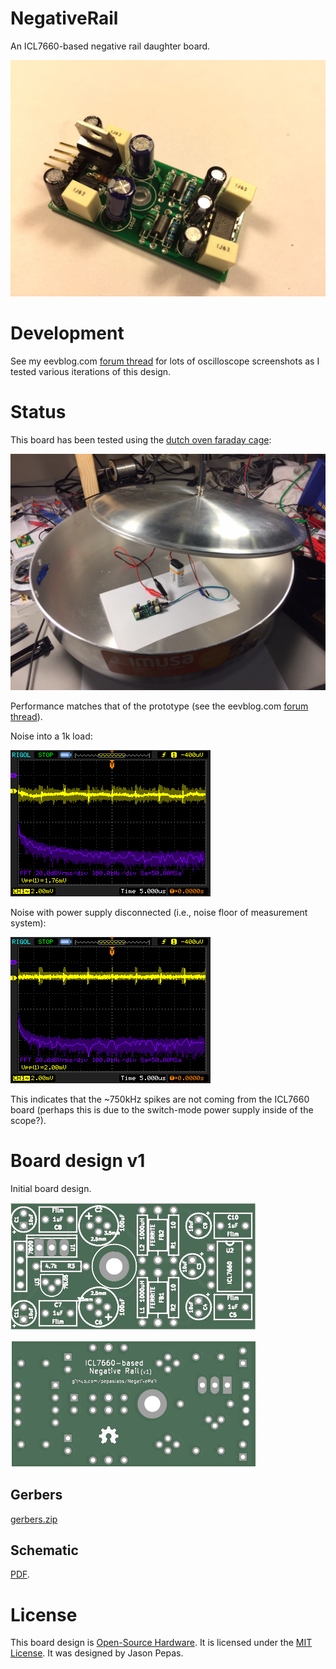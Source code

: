 # NegativeRail

An ICL7660-based negative rail daughter board.

![](releases/v1/media/IMG_1294.JPG)


# Development

See my eevblog.com [forum thread](https://www.eevblog.com/forum/projects/an-evening-with-the-icl7660/) for lots of oscilloscope screenshots as I tested various iterations of this design.

# Status

This board has been tested using the [dutch oven faraday cage](https://www.eevblog.com/forum/beginners/the-$20-desktop-faraday-cage/):

![](releases/v1/media/IMG_1306.JPG)

Performance matches that of the prototype (see the eevblog.com [forum thread](https://www.eevblog.com/forum/projects/an-evening-with-the-icl7660/)).

Noise into a 1k load:

![](releases/v1/media/performance.png)

Noise with power supply disconnected (i.e., noise floor of measurement system):

![](releases/v1/media/noise-floor.png)

This indicates that the ~750kHz spikes are not coming from the ICL7660 board (perhaps this is due to the switch-mode power supply inside of the scope?).

# Board design v1

Initial board design.

![](releases/v1/top.png)

![](releases/v1/bottom.png)

## Gerbers

[gerbers.zip](releases/v1/gerbers.zip)

## Schematic

[PDF](releases/v1/ICL7660-schematic.pdf).

# License

This board design is [Open-Source Hardware](http://www.oshwa.org/definition/).  It is licensed under the [MIT License](http://opensource.org/licenses/MIT).  It was designed by Jason Pepas.

